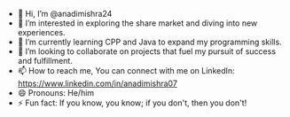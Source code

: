 - 👋 Hi, I’m @anadimishra24
- 👀 I’m interested in exploring the share market and diving into new experiences.
- 🌱 I’m currently learning CPP and Java to expand my programming skills.
- 💞️ I’m looking to collaborate on projects that fuel my pursuit of success and fulfillment.
- 📫 How to reach me, You can connect with me on LinkedIn: https://www.linkedin.com/in/anadimishra07
- 😄 Pronouns: He/him
- ⚡ Fun fact: If you know, you know; if you don't, then you don't!

<!---
anadimishra24/anadimishra24 is a ✨ special ✨ repository because its `README.md` (this file) appears on your GitHub profile.
You can click the Preview link to take a look at your changes.
--->
